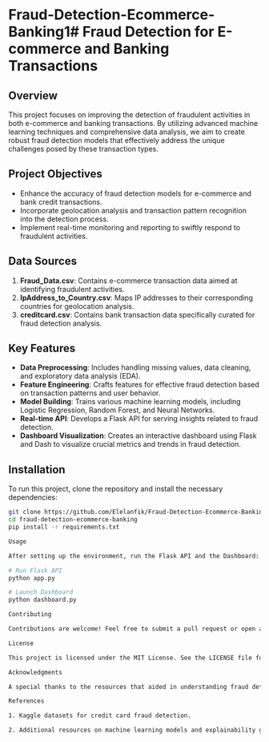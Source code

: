 # Fraud-Detection-Ecommerce-Banking1# Fraud Detection for E-commerce and Banking Transactions

## Overview
This project focuses on improving the detection of fraudulent activities in both e-commerce and banking transactions. By utilizing advanced machine learning techniques and comprehensive data analysis, we aim to create robust fraud detection models that effectively address the unique challenges posed by these transaction types.

## Project Objectives
- Enhance the accuracy of fraud detection models for e-commerce and bank credit transactions.
- Incorporate geolocation analysis and transaction pattern recognition into the detection process.
- Implement real-time monitoring and reporting to swiftly respond to fraudulent activities.

## Data Sources
1. **Fraud_Data.csv**: Contains e-commerce transaction data aimed at identifying fraudulent activities.
2. **IpAddress_to_Country.csv**: Maps IP addresses to their corresponding countries for geolocation analysis.
3. **creditcard.csv**: Contains bank transaction data specifically curated for fraud detection analysis.

## Key Features
- **Data Preprocessing**: Includes handling missing values, data cleaning, and exploratory data analysis (EDA).
- **Feature Engineering**: Crafts features for effective fraud detection based on transaction patterns and user behavior.
- **Model Building**: Trains various machine learning models, including Logistic Regression, Random Forest, and Neural Networks.
- **Real-time API**: Develops a Flask API for serving insights related to fraud detection.
- **Dashboard Visualization**: Creates an interactive dashboard using Flask and Dash to visualize crucial metrics and trends in fraud detection.

## Installation
To run this project, clone the repository and install the necessary dependencies:

```bash
git clone https://github.com/Elelanfik/Fraud-Detection-Ecommerce-Banking
cd fraud-detection-ecommerce-banking
pip install -r requirements.txt

Usage

After setting up the environment, run the Flask API and the Dashboard:

# Run Flask API
python app.py

# Launch Dashboard
python dashboard.py

Contributing

Contributions are welcome! Feel free to submit a pull request or open an issue for discussion.

License

This project is licensed under the MIT License. See the LICENSE file for details.

Acknowledgments

A special thanks to the resources that aided in understanding fraud detection and machine learning modeling. Please refer to the references section for useful links to tutorials and datasets.

References

1. Kaggle datasets for credit card fraud detection.

2. Additional resources on machine learning models and explainability guidelines.
